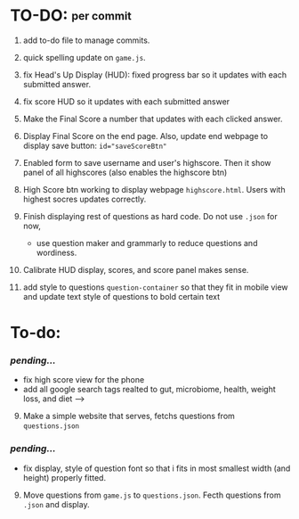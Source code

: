 # TO-DO: <sub><sup>per commit </sup></sub>
1. add to-do file to manage commits.
2. quick spelling update on `game.js`.
3. fix Head's Up Display (HUD): fixed progress bar so it updates with each submitted answer.

4. fix score HUD so it updates with each submitted answer

5. Make the Final Score a number that updates with each clicked answer.

6. Display Final Score on the end page. Also, update end webpage to display save button: `id="saveScoreBtn"`

7. Enabled form to save username and user's highscore. Then it show panel of all highscores (also enables the highscore btn)

8. High Score btn working to display webpage `highscore.html`. Users with highest socres updates correctly.

9. Finish displaying rest of questions as hard code. Do not use `.json` for now,
    - use question maker and grammarly to reduce questions and wordiness.
10. Calibrate HUD display, scores, and score panel makes sense.

11. add style to questions `question-container` so that they fit in mobile view and update text style of questions to bold certain text


# To-do:
### *pending...*
- fix high score view for the phone
- add all google search tags realted to gut, microbiome, health, weight loss, and diet -->

9. Make a simple website that serves, fetchs questions from `questions.json`
### *pending...*

- fix display, style of question font so that i fits in most smallest width (and height) properly fitted.
9. Move questions from `game.js` to `questions.json`. Fecth questions from `.json` and display.
